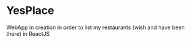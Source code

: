 # YesPlace

WebApp in creation in order to list my restaurants (wish and have been there) in ReactJS
